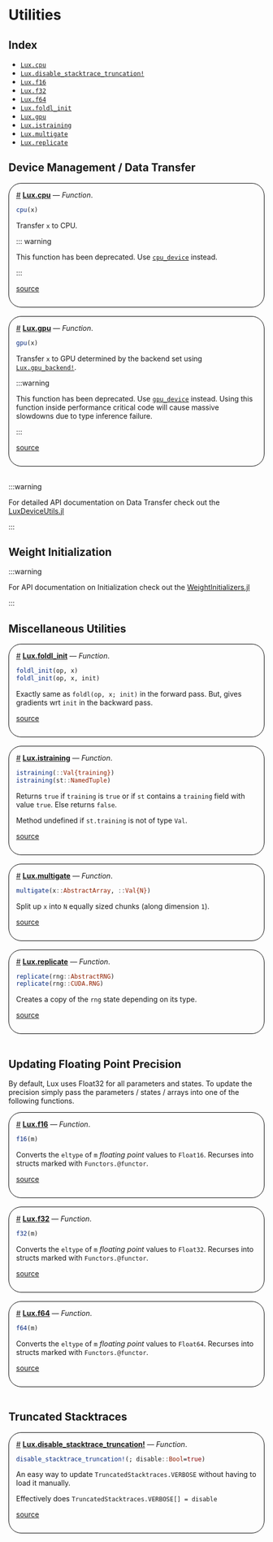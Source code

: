 
<a id='Utilities'></a>

# Utilities




<a id='Index'></a>

## Index

- [`Lux.cpu`](#Lux.cpu)
- [`Lux.disable_stacktrace_truncation!`](#Lux.disable_stacktrace_truncation!)
- [`Lux.f16`](#Lux.f16)
- [`Lux.f32`](#Lux.f32)
- [`Lux.f64`](#Lux.f64)
- [`Lux.foldl_init`](#Lux.foldl_init)
- [`Lux.gpu`](#Lux.gpu)
- [`Lux.istraining`](#Lux.istraining)
- [`Lux.multigate`](#Lux.multigate)
- [`Lux.replicate`](#Lux.replicate)


<a id='Device-Management-/-Data-Transfer'></a>

## Device Management / Data Transfer

<div style='border-width:1px; border-style:solid; border-color:black; padding: 1em; border-radius: 25px;'>
<a id='Lux.cpu' href='#Lux.cpu'>#</a>&nbsp;<b><u>Lux.cpu</u></b> &mdash; <i>Function</i>.



```julia
cpu(x)
```

Transfer `x` to CPU.

::: warning

This function has been deprecated. Use [`cpu_device`](../Accelerator_Support/LuxDeviceUtils#LuxDeviceUtils.cpu_device) instead.

:::


<a target='_blank' href='https://github.com/LuxDL/Lux.jl/blob/2207c1b1b06ce3431568b34cf9586f81df65f2ea/src/deprecated.jl#L2-L12' class='documenter-source'>source</a><br>

</div>
<br>
<div style='border-width:1px; border-style:solid; border-color:black; padding: 1em; border-radius: 25px;'>
<a id='Lux.gpu' href='#Lux.gpu'>#</a>&nbsp;<b><u>Lux.gpu</u></b> &mdash; <i>Function</i>.



```julia
gpu(x)
```

Transfer `x` to GPU determined by the backend set using [`Lux.gpu_backend!`](../Accelerator_Support/LuxDeviceUtils#LuxDeviceUtils.gpu_backend!).

:::warning

This function has been deprecated. Use [`gpu_device`](../Accelerator_Support/LuxDeviceUtils#LuxDeviceUtils.gpu_device) instead. Using this function inside performance critical code will cause massive slowdowns due to type inference failure.

:::


<a target='_blank' href='https://github.com/LuxDL/Lux.jl/blob/2207c1b1b06ce3431568b34cf9586f81df65f2ea/src/deprecated.jl#L19-L30' class='documenter-source'>source</a><br>

</div>
<br>

:::warning


For detailed API documentation on Data Transfer check out the [LuxDeviceUtils.jl](../LuxDeviceUtils/)


:::


<a id='Weight-Initialization'></a>

## Weight Initialization


:::warning


For API documentation on Initialization check out the [WeightInitializers.jl](../WeightInitializers/)


:::


<a id='Miscellaneous-Utilities'></a>

## Miscellaneous Utilities

<div style='border-width:1px; border-style:solid; border-color:black; padding: 1em; border-radius: 25px;'>
<a id='Lux.foldl_init' href='#Lux.foldl_init'>#</a>&nbsp;<b><u>Lux.foldl_init</u></b> &mdash; <i>Function</i>.



```julia
foldl_init(op, x)
foldl_init(op, x, init)
```

Exactly same as `foldl(op, x; init)` in the forward pass. But, gives gradients wrt `init` in the backward pass.


<a target='_blank' href='https://github.com/LuxDL/Lux.jl/blob/2207c1b1b06ce3431568b34cf9586f81df65f2ea/src/utils.jl#L153-L159' class='documenter-source'>source</a><br>

</div>
<br>
<div style='border-width:1px; border-style:solid; border-color:black; padding: 1em; border-radius: 25px;'>
<a id='Lux.istraining' href='#Lux.istraining'>#</a>&nbsp;<b><u>Lux.istraining</u></b> &mdash; <i>Function</i>.



```julia
istraining(::Val{training})
istraining(st::NamedTuple)
```

Returns `true` if `training` is `true` or if `st` contains a `training` field with value `true`. Else returns `false`.

Method undefined if `st.training` is not of type `Val`.


<a target='_blank' href='https://github.com/LuxDL/Lux.jl/blob/2207c1b1b06ce3431568b34cf9586f81df65f2ea/src/utils.jl#L11-L19' class='documenter-source'>source</a><br>

</div>
<br>
<div style='border-width:1px; border-style:solid; border-color:black; padding: 1em; border-radius: 25px;'>
<a id='Lux.multigate' href='#Lux.multigate'>#</a>&nbsp;<b><u>Lux.multigate</u></b> &mdash; <i>Function</i>.



```julia
multigate(x::AbstractArray, ::Val{N})
```

Split up `x` into `N` equally sized chunks (along dimension `1`).


<a target='_blank' href='https://github.com/LuxDL/Lux.jl/blob/2207c1b1b06ce3431568b34cf9586f81df65f2ea/src/utils.jl#L72-L76' class='documenter-source'>source</a><br>

</div>
<br>
<div style='border-width:1px; border-style:solid; border-color:black; padding: 1em; border-radius: 25px;'>
<a id='Lux.replicate' href='#Lux.replicate'>#</a>&nbsp;<b><u>Lux.replicate</u></b> &mdash; <i>Function</i>.



```julia
replicate(rng::AbstractRNG)
replicate(rng::CUDA.RNG)
```

Creates a copy of the `rng` state depending on its type.


<a target='_blank' href='https://github.com/LuxDL/Lux.jl/blob/2207c1b1b06ce3431568b34cf9586f81df65f2ea/src/utils.jl#L2-L7' class='documenter-source'>source</a><br>

</div>
<br>

<a id='Updating-Floating-Point-Precision'></a>

## Updating Floating Point Precision


By default, Lux uses Float32 for all parameters and states. To update the precision simply pass the parameters / states / arrays into one of the following functions.

<div style='border-width:1px; border-style:solid; border-color:black; padding: 1em; border-radius: 25px;'>
<a id='Lux.f16' href='#Lux.f16'>#</a>&nbsp;<b><u>Lux.f16</u></b> &mdash; <i>Function</i>.



```julia
f16(m)
```

Converts the `eltype` of `m` *floating point* values to `Float16`. Recurses into structs marked with `Functors.@functor`.


<a target='_blank' href='https://github.com/LuxDL/Lux.jl/blob/2207c1b1b06ce3431568b34cf9586f81df65f2ea/src/utils.jl#L191-L196' class='documenter-source'>source</a><br>

</div>
<br>
<div style='border-width:1px; border-style:solid; border-color:black; padding: 1em; border-radius: 25px;'>
<a id='Lux.f32' href='#Lux.f32'>#</a>&nbsp;<b><u>Lux.f32</u></b> &mdash; <i>Function</i>.



```julia
f32(m)
```

Converts the `eltype` of `m` *floating point* values to `Float32`. Recurses into structs marked with `Functors.@functor`.


<a target='_blank' href='https://github.com/LuxDL/Lux.jl/blob/2207c1b1b06ce3431568b34cf9586f81df65f2ea/src/utils.jl#L191-L196' class='documenter-source'>source</a><br>

</div>
<br>
<div style='border-width:1px; border-style:solid; border-color:black; padding: 1em; border-radius: 25px;'>
<a id='Lux.f64' href='#Lux.f64'>#</a>&nbsp;<b><u>Lux.f64</u></b> &mdash; <i>Function</i>.



```julia
f64(m)
```

Converts the `eltype` of `m` *floating point* values to `Float64`. Recurses into structs marked with `Functors.@functor`.


<a target='_blank' href='https://github.com/LuxDL/Lux.jl/blob/2207c1b1b06ce3431568b34cf9586f81df65f2ea/src/utils.jl#L191-L196' class='documenter-source'>source</a><br>

</div>
<br>

<a id='Truncated-Stacktraces'></a>

## Truncated Stacktraces

<div style='border-width:1px; border-style:solid; border-color:black; padding: 1em; border-radius: 25px;'>
<a id='Lux.disable_stacktrace_truncation!' href='#Lux.disable_stacktrace_truncation!'>#</a>&nbsp;<b><u>Lux.disable_stacktrace_truncation!</u></b> &mdash; <i>Function</i>.



```julia
disable_stacktrace_truncation!(; disable::Bool=true)
```

An easy way to update `TruncatedStacktraces.VERBOSE` without having to load it manually.

Effectively does `TruncatedStacktraces.VERBOSE[] = disable`


<a target='_blank' href='https://github.com/LuxDL/Lux.jl/blob/2207c1b1b06ce3431568b34cf9586f81df65f2ea/src/stacktraces.jl#L1-L7' class='documenter-source'>source</a><br>

</div>
<br>
